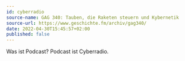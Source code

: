 ```yaml
---
id: cyberradio
source-name: GAG 340: Tauben, die Raketen steuern und Kybernetik
source-url: https://www.geschichte.fm/archiv/gag340/
date: 2022-04-30T15:45:57+02:00
published: false
---
```


Was ist Podcast? Podcast ist Cyberradio.
